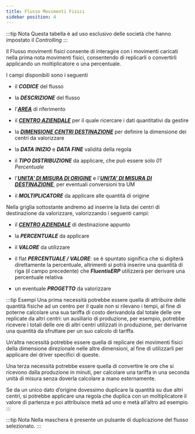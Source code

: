 ```yaml
---
title: Flusso Movimenti Fisici
sidebar position: 4
---
```


:::tip Nota
Questa tabella è ad uso esclusivo delle società che hanno impostato il *Controlling*
:::

Il Flusso movimenti fisici consente di interagire con i movimenti caricati nella prima nota movimenti fisici, consentendo di replicarli o convertirli applicando un moltiplicatore o una percentuale.

I campi disponibili sono i seguenti

- il ***CODICE*** del flusso

- la ***DESCRIZIONE*** del flusso

- l'[***AREA***](/docs/controlling/controlling-parametrization/controlling-specific-settings/area-types-areas) di riferimento

- il [***CENTRO AZIENDALE***](/docs/controlling/controlling-parametrization/controlling-specific-settings/cost-centers) per il quale ricercare i dati quantitativi da gestire

- la [***DIMENSIONE CENTRI DESTINAZIONE***](/docs/controlling/controlling-parametrization/controlling-specific-settings/dimension) per definire la dimensione dei centri da valorizzare

- la ***DATA INIZIO*** e ***DATA FINE*** validità della regola

- il ***TIPO DISTRIBUZIONE*** da applicare, che può essere solo *01 Percentuale*

- l'[***UNITA' DI MISURA DI ORIGINE***](/docs/controlling/controlling-parametrization/controlling-specific-settings/measure-units) e l'[***UNITA' DI MISURA DI DESTINAZIONE***](/docs/controlling/controlling-parametrization/controlling-specific-settings/measure-units), per eventuali conversioni tra UM

- il ***MOLTIPLICATORE*** da applicare alle quantità di origine

Nella griglia sottostante andremo ad inserire la lista dei centri di destinazione da valorizzare, valorizzando i seguenti campi:
- il [***CENTRO AZIENDALE***](/docs/controlling/controlling-parametrization/controlling-specific-settings/cost-centers)  di destinazione appunto

- la ***PERCENTUALE*** da applicare

- il ***VALORE*** da utilizzare

- il flat ***PERCENTUALE / VALORE***: se è spuntato significa che si digiterà direttamente la percentuale, altrimenti si potrà inserire una quantità di riga (il campo precedente) che ***FluentisERP*** utilizzerà per derivare una percentuale relativa

- un eventuale ***PROGETTO*** da valorizzare

:::tip Esempi
 Una prima necessità potrebbe essere quella di attribuire delle quantità fisiche ad un centro per il quale non si rilevano i tempi, al fine di poterne calcolare una sua tariffa di costo derivandola dal totale delle ore replicate da altri centri: un ausiliario di produzione, per esempio, potrebbe ricevere i totali delle ore di altri centri utilizzati in produzione, per derivarne una quantità da sfruttare per un suo calcolo di tariffa.
 
 Un’altra necessità potrebbe essere quella di replicare dei movimenti fisici della dimensione direzionale nelle altre dimensioni, al fine di utilizzarli per applicare dei driver specifici di queste.
 
 Una terza necessità potrebbe essere quella di convertire le ore che si ricevono dalla produzione in minuti, per calcolare una tariffa in una seconda unità di misura senza doverla calcolare a mano esternamente.
 
 Se da un unico dato d’origine dovessimo duplicare la quantità su due altri centri, si potrebbe applicare una regola che duplica con un moltiplicatore il valore di partenza e poi attribuisce metà ad uno e metà all’altro ad esempio.
:::

:::tip Nota
Nella maschera è presente un pulsante di duplicazione del flusso selezionato.
:::